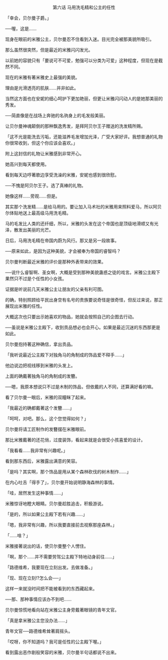 <p align="center">第六话 马用洗毛精和公主的任性</p>

「幸会，贝尔曼子爵。」

──喔，这是……

现身在眼前的米雅公主，贝尔曼忍不住看到入迷。目光完全被那美貌所吸引。

那么虽然很突然，但是最近的米雅闪闪发光。

以前她的容貌只有「要说可不可爱，勉强可以分类为可爱」这种程度，但现在是截然不同。

现在的米雅有著米雅史上最强的美貌。

理由是光滑透亮的肌肤……并非如此。

当然这方面也在安妮的细心呵护下更加艳丽，但更让米雅闪闪动人的是她那美丽的秀发。

──简直像是在战场上奔驰的名驹身上的毛发般美丽。

让贝尔曼神魂颠倒的那种飘逸秀发，是拜阿贝尔王子赠送的洗发精所赐。

「这不光是能洗去污垢，还能滋养毛发增加光泽，广受大家好评。我想普通的礼物你很常收到，但这个你应该会喜欢。」

附上这封信的礼物让米雅感到非常开心。

她高兴到每天都使用。

看到每天边哼著歌边享受洗澡的米雅，安妮也感到很欣慰。

──不愧是阿贝尔王子。选了真棒的礼物。

她像这样……旁观……但是。

其实那个洗发精……是给马用的。要让加入马术社的米雅用来照料爱马，所以阿贝尔体贴地送上最高级马用洗毛精。

马的毛发比人类的还纤细，所以，米雅的头发在这个帝国也是顶级地滑顺又有光泽，散发出美丽的光芒。

日后，马用洗毛精在帝国内蔚为风行。那又是另一段故事。

──原来如此，是因为这种美貌，才会被奉为帝国的睿智吗？

贝尔曼判断最近米雅的评价是那种外表带来的效果。

──说什么睿智啊、圣女啊，大概是受到那种美貌蛊惑之徒的戏言。米雅公主殿下果然只不过是个任性的小女孩。

证据是听说前几天米雅公主让朋友的父亲有利可图。

的确，特别照顾给平民出身空有名号的贵族要说奇怪是很奇怪，但反过来说，那正展现出米雅的任性。

大概这次也只要出示她喜欢的物品，她就会按照自己的企图去行动。

──虽说是米雅公主殿下，收到贡品想必也会开心。如果是最近沉迷的东西那更是如此。

贝尔曼抱持著这种确信，拿出贡品。

「我听说最近公主殿下对独角马的角制成的饰品爱不释手……」

他边说边把视线移到米雅的头发上。

上面的确戴著独角马的角制成的发簪。

──嗯，我原本想说只不过是木制的饰品，但依戴的人不同，还算满好看的嘛。

看了贝尔曼一眼后，米雅的双瞳眯了起来。

「我最近的确都戴著这个发簪……」

「呵呵，对吧。那么，这个您觉得如何？」

贝尔曼将请工匠制作的发簪摆在米雅眼前。

那比米雅戴著的还花俏，过度装饰，看起来就是会很受小孩喜爱的设计。

「我看看……我非常有兴趣呢。」

看到那东西后，米雅露出满意的笑容。

「是吗？其实啊，那个饰品是用从某个森林砍伐的树木制作……」

在内心吐舌「得手了」，贝尔曼开始说明静海森林的事情。

「哇，居然发生这种事情……」

米雅惊讶地瞪大眼睛。贝尔曼趁胜追击，积极游说。

「是的，所以如果公主殿下若有兴趣……」

「嗯，我非常有兴趣，所以我要直接前去视察那座森林。」

「……啥？」

米雅接著说出的话，使贝尔曼整个人愣住。

「啊，那个……并不需要劳驾公主殿下特地动身前往……」

「路德维希，我要现在立刻出发。去做准备。」

「现、现在立刻!?怎么会──」

这样一来就没时间把不能被看到的东西藏起来。

──那、那种事情应该办不到吧……

贝尔曼惊慌地看向站在米雅公主身旁戴著眼镜的青年文官。

「真是拿米雅公主您没办法……」

青年文官──路德维希耸著肩摇头。

「哎呀，你不知道吗？我可是任性的公主殿下喔。」

看到露出恶作剧般笑容的米雅，贝尔曼半句话都说不出来。

